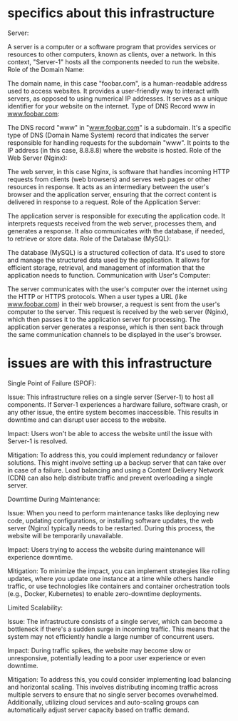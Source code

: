 # specifics about this infrastructure
Server:

A server is a computer or a software program that provides services or resources to other computers, known as clients, over a network. In this context, "Server-1" hosts all the components needed to run the website.
Role of the Domain Name:

The domain name, in this case "foobar.com", is a human-readable address used to access websites. It provides a user-friendly way to interact with servers, as opposed to using numerical IP addresses. It serves as a unique identifier for your website on the internet.
Type of DNS Record www in www.foobar.com:

The DNS record "www" in "www.foobar.com" is a subdomain. It's a specific type of DNS (Domain Name System) record that indicates the server responsible for handling requests for the subdomain "www". It points to the IP address (in this case, 8.8.8.8) where the website is hosted.
Role of the Web Server (Nginx):

The web server, in this case Nginx, is software that handles incoming HTTP requests from clients (web browsers) and serves web pages or other resources in response. It acts as an intermediary between the user's browser and the application server, ensuring that the correct content is delivered in response to a request.
Role of the Application Server:

The application server is responsible for executing the application code. It interprets requests received from the web server, processes them, and generates a response. It also communicates with the database, if needed, to retrieve or store data.
Role of the Database (MySQL):

The database (MySQL) is a structured collection of data. It's used to store and manage the structured data used by the application. It allows for efficient storage, retrieval, and management of information that the application needs to function.
Communication with User's Computer:

The server communicates with the user's computer over the internet using the HTTP or HTTPS protocols. When a user types a URL (like www.foobar.com) in their web browser, a request is sent from the user's computer to the server. This request is received by the web server (Nginx), which then passes it to the application server for processing. The application server generates a response, which is then sent back through the same communication channels to be displayed in the user's browser.

# issues are with this infrastructure

Single Point of Failure (SPOF):

Issue: This infrastructure relies on a single server (Server-1) to host all components. If Server-1 experiences a hardware failure, software crash, or any other issue, the entire system becomes inaccessible. This results in downtime and can disrupt user access to the website.

Impact: Users won't be able to access the website until the issue with Server-1 is resolved.

Mitigation: To address this, you could implement redundancy or failover solutions. This might involve setting up a backup server that can take over in case of a failure. Load balancing and using a Content Delivery Network (CDN) can also help distribute traffic and prevent overloading a single server.

Downtime During Maintenance:

Issue: When you need to perform maintenance tasks like deploying new code, updating configurations, or installing software updates, the web server (Nginx) typically needs to be restarted. During this process, the website will be temporarily unavailable.

Impact: Users trying to access the website during maintenance will experience downtime.

Mitigation: To minimize the impact, you can implement strategies like rolling updates, where you update one instance at a time while others handle traffic, or use technologies like containers and container orchestration tools (e.g., Docker, Kubernetes) to enable zero-downtime deployments.

Limited Scalability:

Issue: The infrastructure consists of a single server, which can become a bottleneck if there's a sudden surge in incoming traffic. This means that the system may not efficiently handle a large number of concurrent users.

Impact: During traffic spikes, the website may become slow or unresponsive, potentially leading to a poor user experience or even downtime.

Mitigation: To address this, you could consider implementing load balancing and horizontal scaling. This involves distributing incoming traffic across multiple servers to ensure that no single server becomes overwhelmed. Additionally, utilizing cloud services and auto-scaling groups can automatically adjust server capacity based on traffic demand.

